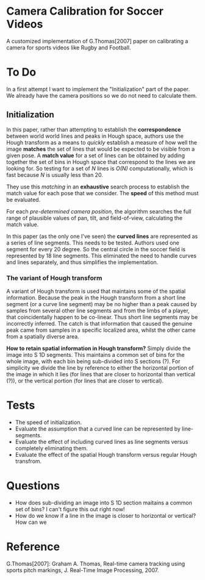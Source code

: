 Camera Calibration for Soccer Videos
==================

A customized implementation of G.Thomas[2007] paper on calibrating a camera for sports videos like Rugby and Football.

To Do
=====

In a first attempt I want to implement the "Initialization" part of the paper. We already have the camera positions so we do not need to calculate them.

Initialization
--------------

In this paper, rather than attempting to establish the **correspondence** between world world lines and peaks in Hough space, authors use the Hough transform as a means to _quickly_ establish a measure of how well the image **matches** the set of lines that would be expected to be visible from a given pose. A **match value** for a set of lines can be obtained by adding together the set of bins in Hough space that correspond to the lines we are looking for. So testing for a set of _N_ lines is _O(N)_ computationally, which is fast because _N_ is usually less than 20.

They use this _matching_ in an **exhaustive** search process to establish the match value for each pose that we consider. The **speed** of this method must be evaluated.

For each _pre-determined camera position_, the algorithm searches the full range of plausible values of pan, tilt, and field-of-view, calculating the match value.

In this paper (as the only one I've seen) the **curved lines** are represented as a series of line segments. This needs to be tested. Authors used one segment for every 20 degree. So the central circle in the soccer field is represented by 18 line segments. This eliminated the need to handle curves and lines separately, and thus simplifies the implementation.

### The variant of Hough transform

A variant of Hough transform is used that maintains some of the spatial information. Because the peak in the Hough transform from a short line segment (or a curve line segment) may be no higher than a peak caused by samples from several other line segments and from the limbs of a player, that coincidentally happen to be co-linear. Thus short line segments may be incorrectly inferred. The catch is that information that caused the genuine peak came from samples in a specific localized area, whilst the other came from a spatially diverse area.

**How to retain spatial information in Hough transform?** Simply divide the image into S 1D segments. This maintains a common set of bins for the whole image, with each bin being sub-divided into S sections (?). For simplicity we divide the line by reference to either the horizontal portion of the image in which it lies (for lines that are closer to horizontal than vertical (?)), or the vertical portion (for lines that are closer to vertical).

Tests
=====

* The speed of initialization.
* Evaluate the assumption that a curved line can be represented by line-segments.
* Evaluate the effect of including curved lines as line segments versus completely eliminating them.
* Evaluate the effect of the spatial Hough transform versus regular Hough transfrom.

Questions
=========
* How does sub-dividing an image into S 1D section maitains a common set of bins? I can't figure this out right now!
* How do we know if a line in the image is closer to horizontal or vertical? How can we 


Reference
=========

G.Thomas[2007]: Graham A. Thomas, Real-time camera tracking using sports pitch markings, J. Real-Time Image Processing, 2007.
